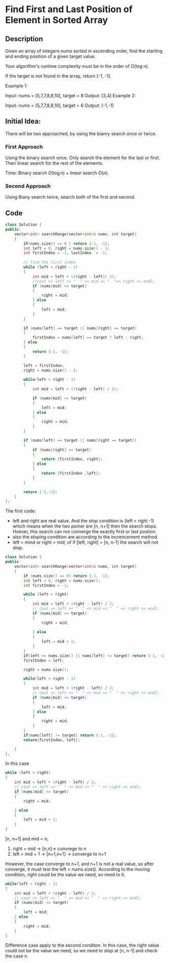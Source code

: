# Find First and Last Position of Element in Sorted Array

## Description

Given an array of integers nums sorted in ascending order, find the starting and ending position of a given target value.

Your algorithm's runtime complexity must be in the order of O(log n).

If the target is not found in the array, return [-1, -1].

Example 1:

Input: nums = [5,7,7,8,8,10], target = 8
Output: [3,4]
Example 2:

Input: nums = [5,7,7,8,8,10], target = 6
Output: [-1,-1]

## Initial Idea: 

There will be two approached, by using the bianry search once or twice. 

### First Approach

Using the binary search once. Only search the element for the last or first. Then linear search for the rest of the elements. 

Time: Binary search $O(\log{n})$ + linear search $O(n)$. 

### Second Approach

Using Biany search twice, search both of the first and second. 

## Code

```cpp
class Solution {
public:
    vector<int> searchRange(vector<int>& nums, int target) 
    {
        if(nums.size() == 0 ) return {-1, -1};
        int left = 0, right = nums.size() - 1;
        int firstIndex = -1, lastIndex  = -1; 
    
        // find the first index
        while (left < right - 1)
        {
            int mid = left + ((right - left)/ 2);
            //cout << left << "  " << mid << "  "<< right << endl; 
            if (nums[mid] >= target)
            {
                right = mid; 
            } else
            {
                left = mid; 
            }
        }

        if (nums[left] == target || nums[right] == target) 
        {
            firstIndex = nums[left] == target ? left : right;  
        } else
        {
            return {-1, -1}; 
        }

        left = firstIndex; 
        right = nums.size() - 1; 
        
        while(left < right - 1)
        {
            int mid = left + ((right - left) / 2);

            if (nums[mid] <= target)
            {
                left = mid; 
            } else
            {
                right = mid; 
            }
        }

        if (nums[left] == target || nums[right == target])
        {
            if (nums[right] == target)
            { 
                return {firstIndex, right};  
            } else
            {
                return {firstIndex ,left}; 
            }
        } 

        return {-1,-1};
    }
};
```

The first code: 
- left and right are real value. And the stop condition is (left < right -1) which means when the two poiner are [n, n+1] then the search stops. Hoever, this search can not converge the exactly first or last postion. 
- also the stoping condition are according to the increncement method. 
- left = mind or right = mid; of if [left, right] = [n, n-1] the search will not stop. 


```cpp
class Solution {
public:
    vector<int> searchRange(vector<int>& nums, int target) 
    {
        if (nums.size() == 0) return {-1, -1}; 
        int left = 0, right = nums.size(); 
        int firstIndex = -1; 

        while (left < right) 
        {
            int mid = left + (right - left) / 2; 
            // cout << left << "  " << mid << "  " << right << endl;
            if (nums[mid] >= target)
            {
                right = mid;
        
            } else
            {
                left = mid + 1; 
            }
        }
        if(left >= nums.size() || nums[left] != target) return {-1, -1}; 
        firstIndex = left; 

        right = nums.size();

        while(left < right - 1)
        {
            int mid = left + (right - left) / 2; 
            // cout << left << "  " << mid << "  " << right << endl;
            if (nums[mid] <= target)
            {
                left = mid; 
            } else
            {
                right = mid; 
            }
        }
        if(nums[left] != target) return {-1, -1}; 
        return{firstIndex, left}; 

    }
};
```

In this case
```cpp
while (left < right) 
{
    int mid = left + (right - left) / 2; 
    // cout << left << "  " << mid << "  " << right << endl;
    if (nums[mid] >= target)
    {
        right = mid;

    } else
    {
        left = mid + 1; 
    }
}
```
[n, n+1] and mid = n;
1. right = mid -> [n,n]-> convrege to n
2. left = mid + 1 -> [n+1,n+1] -> converge to n+1

However, the case converge to n+1, and n+1 is not a real value, so after converge, it must test the left < nums.size(). 
According to the moving condition, right could be the value we need, so need to it.

```cpp
while(left < right - 1)
{
    int mid = left + (right - left) / 2; 
    // cout << left << "  " << mid << "  " << right << endl;
    if (nums[mid] <= target)
    {
        left = mid; 
    } else
    {
        right = mid; 
    }
}
```

Difference case apply to the second conditon. 
In this case, the right value could not be the value we need, so we need to stop at [n, n-1] and check the case n. 
